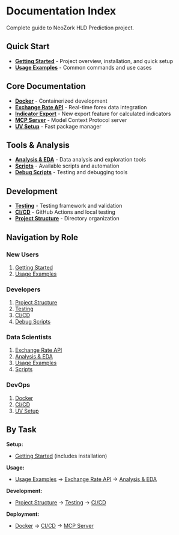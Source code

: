# Documentation Index

Complete guide to NeoZork HLD Prediction project.

## Quick Start

- **[Getting Started](getting-started.md)** - Project overview, installation, and quick setup
- **[Usage Examples](usage-examples.md)** - Common commands and use cases

## Core Documentation

- **[Docker](docker.md)** - Containerized development
- **[Exchange Rate API](exchange-rate-api-complete.md)** - Real-time forex data integration
- **[Indicator Export](indicator-export.md)** - New export feature for calculated indicators
- **[MCP Server](mcp-server.md)** - Model Context Protocol server
- **[UV Setup](uv-setup.md)** - Fast package manager

## Tools & Analysis

- **[Analysis & EDA](analysis-eda.md)** - Data analysis and exploration tools
- **[Scripts](scripts.md)** - Available scripts and automation
- **[Debug Scripts](debug-scripts.md)** - Testing and debugging tools

## Development

- **[Testing](testing.md)** - Testing framework and validation
- **[CI/CD](ci-cd.md)** - GitHub Actions and local testing
- **[Project Structure](project-structure.md)** - Directory organization

## Navigation by Role

### New Users
1. [Getting Started](getting-started.md)
2. [Usage Examples](usage-examples.md)

### Developers
1. [Project Structure](project-structure.md)
2. [Testing](testing.md)
3. [CI/CD](ci-cd.md)
4. [Debug Scripts](debug-scripts.md)

### Data Scientists
1. [Exchange Rate API](exchange-rate-api-complete.md)
2. [Analysis & EDA](analysis-eda.md)
3. [Usage Examples](usage-examples.md)
4. [Scripts](scripts.md)

### DevOps
1. [Docker](docker.md)
2. [CI/CD](ci-cd.md)
3. [UV Setup](uv-setup.md)

## By Task

**Setup:**
- [Getting Started](getting-started.md) (includes installation)

**Usage:**
- [Usage Examples](usage-examples.md) → [Exchange Rate API](exchange-rate-api-complete.md) → [Analysis & EDA](analysis-eda.md)

**Development:**
- [Project Structure](project-structure.md) → [Testing](testing.md) → [CI/CD](ci-cd.md)

**Deployment:**
- [Docker](docker.md) → [CI/CD](ci-cd.md) → [MCP Server](mcp-server.md)